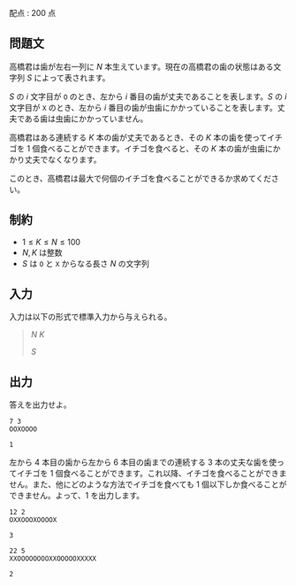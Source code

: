 配点 : $200$ 点

## 問題文

高橋君は歯が左右一列に $N$ 本生えています。現在の高橋君の歯の状態はある文字列 $S$ によって表されます。

$S$ の $i$ 文字目が `O` のとき、左から $i$ 番目の歯が丈夫であることを表します。$S$ の $i$ 文字目が `X` のとき、左から $i$ 番目の歯が虫歯にかかっていることを表します。丈夫である歯は虫歯にかかっていません。

高橋君はある連続する $K$ 本の歯が丈夫であるとき、その $K$ 本の歯を使ってイチゴを $1$ 個食べることができます。イチゴを食べると、その $K$ 本の歯が虫歯にかかり丈夫でなくなります。

このとき、高橋君は最大で何個のイチゴを食べることができるか求めてください。

## 制約

- $1 \leq K \leq N \leq 100$
- $N,K$ は整数
- $S$ は `O` と `X` からなる長さ $N$ の文字列

## 入力

入力は以下の形式で標準入力から与えられる。

> $N$ $K$
> 
> $S$

## 出力

答えを出力せよ。

```input1
7 3
OOXOOOO
```

```output1
1
```

左から $4$ 本目の歯から左から $6$ 本目の歯までの連続する $3$ 本の丈夫な歯を使ってイチゴを $1$ 個食べることができます。これ以降、イチゴを食べることができません。また、他にどのような方法でイチゴを食べても $1$ 個以下しか食べることができません。よって、$1$ を出力します。

```input2
12 2
OXXOOOXOOOOX
```

```output2
3
```

```input3
22 5
XXOOOOOOOOXXOOOOOXXXXX
```

```output3
2
```